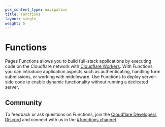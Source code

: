 ```yaml
---
pcx_content_type: navigation
title: Functions 
layout: single
weight: 5
---
```


# Functions 

Pages Functions allows you to build full-stack applications by executing code on the Cloudflare network with [Cloudflare Workers](/workers/). With Functions, you can introduce application aspects such as authenticating, handling form submissions, or working with middleware. Use Functions to deploy server-side code to enable dynamic functionality without running a dedicated server.

## Community

To feedback or ask questions on Functions, join the [Cloudflare Developers Discord](https://discord.com/invite/cloudflaredev) and connect with us in the [#functions channel](https://discord.com/channels/595317990191398933/910978223968518144).